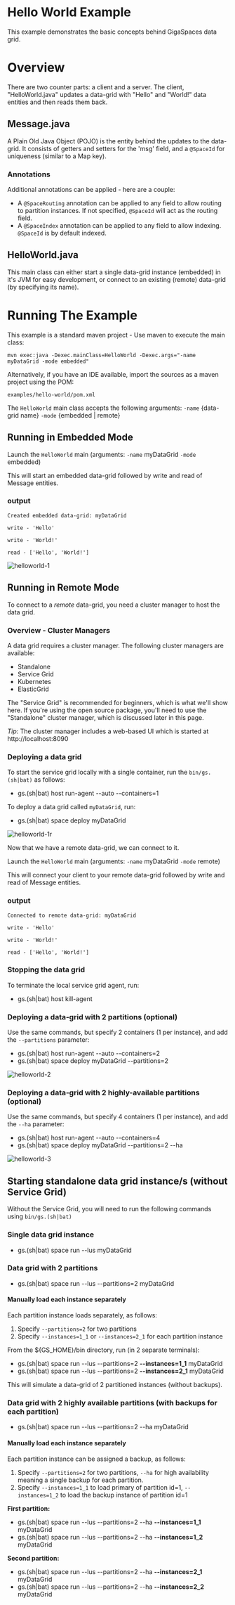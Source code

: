 # Hello World Example

This example demonstrates the basic concepts behind GigaSpaces data grid.

# Overview

There are two counter parts: a client and a server. The client, "HelloWorld.java" updates a 
data-grid with "Hello" and "World!" data entities and then reads them back.

## Message.java

A Plain Old Java Object (POJO) is the entity behind the updates to the data-grid. 
It consists of getters and setters for the 'msg' field, and a `@SpaceId` for uniqueness (similar to a Map key).

### Annotations

Additional annotations can be applied - here are a couple:

- A `@SpaceRouting` annotation can be applied to any field to allow routing to partition instances. If not specified, 
`@SpaceId` will act as the routing field.
- A `@SpaceIndex` annotation can be applied to any field to allow indexing. `@SpaceId` is by default indexed.

## HelloWorld.java

This main class can either start a single data-grid instance (embedded) in it's JVM for easy development, or connect
to an existing (remote) data-grid (by specifying its name).

# Running The Example

This example is a standard maven project - Use maven to execute the main class:

`mvn exec:java -Dexec.mainClass=HelloWorld -Dexec.args="-name myDataGrid -mode embedded"`

Alternatively, if you have an IDE available, import the sources as a maven project using the POM: 

`examples/hello-world/pom.xml`

The `HelloWorld` main class accepts the following arguments: `-name` {data-grid name} `-mode` {embedded | remote}

## Running in Embedded Mode

Launch the `HelloWorld` main (arguments: `-name` myDataGrid `-mode` embedded)

This will start an embedded data-grid followed by write and read of Message entities.

### output
```
Created embedded data-grid: myDataGrid

write - 'Hello'

write - 'World!'

read - ['Hello', 'World!']
```

![helloworld-1](images/embedded.png)

## Running in Remote Mode

To connect to a *remote* data-grid, you need a cluster manager to host the data grid. 

### Overview - Cluster Managers

A data grid requires a cluster manager. The following cluster managers are available:

* Standalone
* Service Grid
* Kubernetes
* ElasticGrid

The "Service Grid" is recommended for beginners, which is what we'll show here. 
If you're using the open source package, you'll need to use the "Standalone" cluster manager, 
which is discussed later in this page.  

*Tip*: The cluster manager includes a web-based UI which is started at http://localhost:8090

### Deploying a data grid

To start the service grid locally with a single container, run the `bin/gs.(sh|bat)` as follows:

- gs.(sh|bat) host run-agent --auto --containers=1

To deploy a data grid called `myDataGrid`, run:

- gs.(sh|bat) space deploy myDataGrid

![helloworld-1r](images/remote.png)

Now that we have a remote data-grid, we can connect to it.

Launch the `HelloWorld` main (arguments: `-name` myDataGrid `-mode` remote)

This will connect your  client to your remote data-grid followed by write and read of Message entities.

### output
```
Connected to remote data-grid: myDataGrid

write - 'Hello'

write - 'World!'

read - ['Hello', 'World!']
```

### Stopping the data grid

To terminate the local service grid agent, run:

- gs.(sh|bat) host kill-agent

### Deploying a data-grid with 2 partitions (optional)

Use the same commands, but specify 2 containers (1 per instance), and add the `--partitions` parameter:

- gs.(sh|bat) host run-agent --auto --containers=2
- gs.(sh|bat) space deploy myDataGrid --partitions=2

![helloworld-2](images/partitioned.png)

### Deploying a data-grid with 2 highly-available partitions (optional)

Use the same commands, but specify 4 containers (1 per instance), and add the `--ha` parameter:

- gs.(sh|bat) host run-agent --auto --containers=4
- gs.(sh|bat) space deploy myDataGrid --partitions=2 --ha

![helloworld-3](images/partitioned-with-backup.png)


## Starting standalone data grid instance/s (without Service Grid)

Without the Service Grid, you will need to run the following commands using `bin/gs.(sh|bat)`

### Single data grid instance

-  gs.(sh|bat) space run --lus myDataGrid

### Data grid with 2 partitions

-  gs.(sh|bat) space run --lus --partitions=2 myDataGrid

#### Manually load each instance separately

Each partition instance loads separately, as follows:

1. Specify `--partitions=2` for two partitions
2. Specify `--instances=1_1` or `--instances=2_1` for each partition instance

From the ${GS_HOME}/bin directory, run (in 2 separate terminals):

-  gs.(sh|bat) space run --lus --partitions=2 **--instances=1_1** myDataGrid
-  gs.(sh|bat) space run --lus --partitions=2 **--instances=2_1** myDataGrid

This will simulate a data-grid of 2 partitioned instances (without backups).

### Data grid with 2 highly available partitions (with backups for each partition)

-  gs.(sh|bat) space run --lus --partitions=2 --ha myDataGrid

#### Manually load each instance separately

Each partition instance can be assigned a backup, as follows:

1. Specify `--partitions=2` for two partitions, `--ha` for high availability meaning a single backup for each partition.
2. Specify `--instances=1_1` to load primary of partition id=1, `--instances=1_2` to load the backup instance of partition id=1

**First partition:**

- gs.(sh|bat) space run --lus --partitions=2 --ha **--instances=1_1** myDataGrid
- gs.(sh|bat) space run --lus --partitions=2 --ha **--instances=1_2** myDataGrid

**Second partition:**

-  gs.(sh|bat) space run --lus --partitions=2 --ha **--instances=2_1** myDataGrid
-  gs.(sh|bat) space run --lus --partitions=2 --ha **--instances=2_2** myDataGrid
